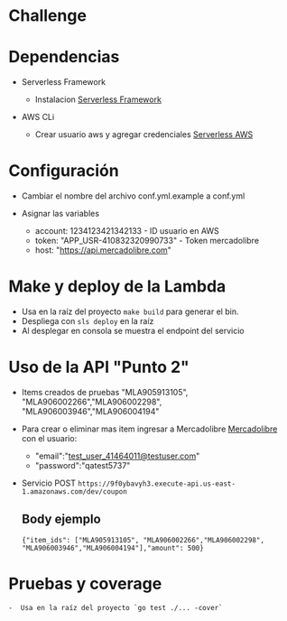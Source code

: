 # Challenge

# Dependencias 

- Serverless Framework

    - Instalacion  [Serverless Framework](https://www.serverless.com/framework/docs/providers/aws/guide/installation/)

- AWS CLi 

   - Crear usuario aws y agregar credenciales [Serverless AWS](https://www.serverless.com/framework/docs/providers/aws/guide/credentials/)

# Configuración

- Cambiar el nombre del archivo conf.yml.example a conf.yml

- Asignar las variables     

    - account:  1234123421342133  - ID usuario en AWS
    - token:    "APP_USR-410832320990733" - Token mercadolibre
    - host:     "https://api.mercadolibre.com"

# Make y deploy de la Lambda 

-  Usa en la raíz del proyecto `make build` para generar el bin.
-  Despliega con `sls deploy` en la raíz 
-  Al desplegar en consola se muestra el endpoint del servicio


# Uso de la API "Punto 2"

- Items creados de pruebas "MLA905913105", "MLA906002266","MLA906002298", "MLA906003946","MLA906004194"

- Para crear o eliminar mas item ingresar a Mercadolibre [Mercadolibre](https://www.mercadolibre.com/jms/mla/lgz/msl/login/H4sIAAAAAAAEAzWOQQ7DIAwE_-JzFO4c-xHkEkNQoSDjiFZR_l4Tqcddj8c-IdeY3k6-jcACfVpOPgks0DJKqFxc2nRQslY9Cf0jTgQZCwlxB3tOUaTtQbo0VcIHKYOH7C7kOrS6T2kXq4ZdpHVrzBhjLcQet5rTk2n1tazIRjmmmLrqaX5w-64FAnZxwuhfYAPmTtcPRoWPuMQAAAA/user) con el usuario:  
    - "email":"test_user_41464011@testuser.com"
    - "password":"qatest5737"

- Servicio POST `https://9f0ybavyh3.execute-api.us-east-1.amazonaws.com/dev/coupon`

    ## Body ejemplo

    `{"item_ids": ["MLA905913105", "MLA906002266","MLA906002298", "MLA906003946","MLA906004194"],"amount": 500}`


# Pruebas y coverage 

    -  Usa en la raíz del proyecto `go test ./... -cover` 